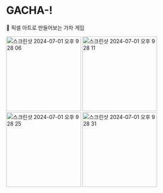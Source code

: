 # GACHA-!
👾 픽셀 아트로 만들어보는 가차 게임

<img width="200" alt="스크린샷 2024-07-01 오후 9 28 06" src="https://github.com/maetdori/gacha/assets/48476940/ef47e168-3b73-4a2b-aad7-5a0c128a0b5d">
<img width="200" alt="스크린샷 2024-07-01 오후 9 28 11" src="https://github.com/maetdori/gacha/assets/48476940/b8fec83b-4b6e-429f-bd73-ecddb83aedee">
<img width="200" alt="스크린샷 2024-07-01 오후 9 28 25" src="https://github.com/maetdori/gacha/assets/48476940/cbf5dbc9-a57f-4819-969d-c7a9236daec5">
<img width="200" alt="스크린샷 2024-07-01 오후 9 28 31" src="https://github.com/maetdori/gacha/assets/48476940/f9099d03-ae34-42a1-8f03-04991b476113">


